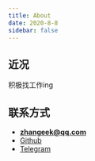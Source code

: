 ```yaml
---
title: About
date: 2020-8-8
sidebar: false
---
```


## 近况

积极找工作ing

## 联系方式

- **zhangeek@qq.com**
- [Github](https://github.com/vczyh)
- [Telegram](https://t.me/vczyh)
